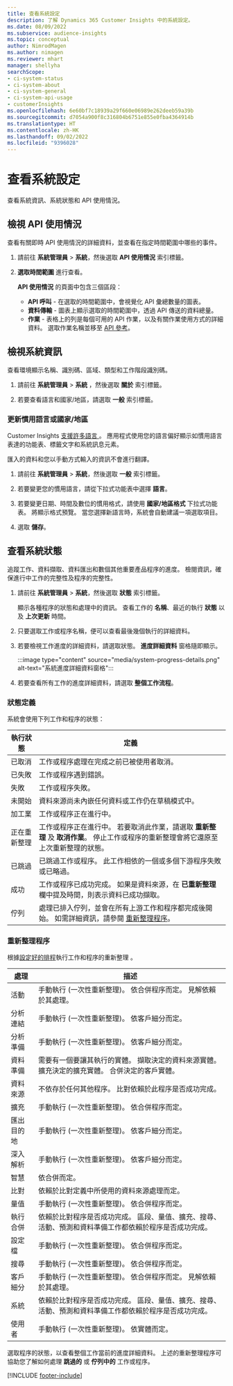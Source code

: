 ```yaml
---
title: 查看系統設定
description: 了解 Dynamics 365 Customer Insights 中的系統設定。
ms.date: 08/09/2022
ms.subservice: audience-insights
ms.topic: conceptual
author: NimrodMagen
ms.author: nimagen
ms.reviewer: mhart
manager: shellyha
searchScope:
- ci-system-status
- ci-system-about
- ci-system-general
- ci-system-api-usage
- customerInsights
ms.openlocfilehash: 6e60bf7c18939a29f660e06989e262deeb59a39b
ms.sourcegitcommit: d7054a900f8c316804b6751e855e0fba4364914b
ms.translationtype: HT
ms.contentlocale: zh-HK
ms.lasthandoff: 09/02/2022
ms.locfileid: "9396028"
---
```

# <a name="view-system-configuration"></a>查看系統設定

查看系統資訊、系統狀態和 API 使用情況。

## <a name="view-api-usage"></a>檢視 API 使用情況

查看有關即時 API 使用情況的詳細資料，並查看在指定時間範圍中哪些的事件。

1. 請前往 **系統管理員** > **系統**，然後選取 **API 使用情況** 索引標籤。

1. **選取時間範圍** 進行查看。

   **API 使用情況** 的頁面中包含三個區段：

   - **API 呼叫** - 在選取的時間範圍中，會視覺化 API 彙總數量的圖表。
   - **資料傳輸** - 圖表上顯示選取的時間範圍中，透過 API 傳送的資料總量。
   - **作業** - 表格上的列是每個可用的 API 作業，以及有關作業使用方式的詳細資料。 選取作業名稱並移至 [API 參考](https://developer.ci.ai.dynamics.com/api-details#api=CustomerInsights&operation=Get-all-instances)。

## <a name="view-system-information"></a>檢視系統資訊

查看環境顯示名稱、識別碼、區域、類型和工作階段識別碼。

1. 請前往 **系統管理員** > **系統** ，然後選取 **關於** 索引標籤。

1. 若要查看語言和國家/地區，請選取 **一般** 索引標籤。

### <a name="update-preferred-language-or-countryregion"></a>更新慣用語言或國家/地區

Customer Insights [支援許多語言 ](/dynamics365/get-started/availability)。 應用程式使用您的語言偏好顯示如慣用語言表達的功能表、標籤文字和系統訊息元素。

匯入的資料和您以手動方式輸入的資訊不會進行翻譯。

1. 請前往 **系統管理員** > **系統**，然後選取 **一般** 索引標籤。

1. 若要變更您的慣用語言，請從下拉式功能表中選擇 **語言**。

1. 若要變更日期、時間及數位的慣用格式，請使用 **國家/地區格式** 下拉式功能表。 將顯示格式預覽。 當您選擇新語言時，系統會自動建議一項選取項目。

1. 選取 **儲存**。

## <a name="view-system-status"></a>查看系統狀態

追蹤工作、資料擷取、資料匯出和數個其他重要產品程序的進度。 檢閱資訊，確保進行中工作的完整性及程序的完整性。

1. 請前往 **系統管理員** > **系統**，然後選取 **狀態** 索引標籤。

   顯示各種程序的狀態和處理中的資訊。 查看工作的 **名稱**、最近的執行 **狀態** 以及 **上次更新** 時間。

1. 只要選取工作或程序名稱，便可以查看最後幾個執行的詳細資料。

1. 若要檢視工作進度的詳細資料，請選取狀態。 **進度詳細資料** 窗格隨即顯示。

   :::image type="content" source="media/system-progress-details.png" alt-text="系統進度詳細資料窗格":::

1. 若要查看所有工作的進度詳細資料，請選取 **整個工作流程**。

### <a name="status-definitions"></a>狀態定義

系統會使用下列工作和程序的狀態：

|執行狀態  |定義  |
|---------|---------|
|已取消 |工作或程序處理在完成之前已被使用者取消。   |
|已失敗   |工作或程序遇到錯誤。         |
|失敗  |工作或程序失敗。  |
|未開始   |資料來源尚未內嵌任何資料或工作仍在草稿模式中。         |
|加工業  |工作或程序正在進行中。  |
|正在重新整理    |工作或程序正在進行中。 若要取消此作業，請選取 **重新整理** 及 **取消作業**。 停止工作或程序的重新整理會將它還原至上次重新整理的狀態。       |
|已跳過  |已跳過工作或程序。 此工作相依的一個或多個下游程序失敗或已略過。|
|成功  |工作或程序已成功完成。 如果是資料來源，在 **已重新整理** 欄中提及時間，則表示資料已成功擷取。|
|佇列 | 處理已排入佇列，並會在所有上游工作和程序都完成後開始。 如需詳細資訊，請參閱 [重新整理程序](#refresh-processes)。|

### <a name="refresh-processes"></a>重新整理程序

根據[設定好的排程](schedule-refresh.md)執行工作和程序的重新整理 。

|處理  |描述  |
|---------|---------|
|活動​​  |手動執行 (一次性重新整理)。 依合併程序而定。 見解依賴於其處理。|
|分析連結 |手動執行 (一次性重新整理)。 依客戶細分而定。  |
|分析準備 |手動執行 (一次性重新整理)。 依客戶細分而定。  |
|資料準備   |需要有一個要讓其執行的實體。 擷取決定的資料來源實體。 擴充決定的擴充實體。 合併決定的客戶實體。  |
|資料來源   |不依存於任何其他程序。 比對依賴於此程序是否成功完成。  |
|擴充   |手動執行 (一次性重新整理)。 依合併程序而定。 |
|匯出目的地 |手動執行 (一次性重新整理)。 依客戶細分而定。  |
|深入解析 |手動執行 (一次性重新整理)。 依客戶細分而定。  |
|智慧   |依合併而定。   |
|比對 |依賴於比對定義中所使用的資料來源處理而定。      |
|量值  |手動執行 (一次性重新整理)。 依合併程序而定。  |
|執行合併​​   |依賴於比對程序是否成功完成。 區段、量值、擴充、搜尋、活動、預測和資料準備工作都依賴於程序是否成功完成。   |
|設定檔   |手動執行 (一次性重新整理)。 依合併程序而定。 |
|搜尋​​   |手動執行 (一次性重新整理)。 依合併程序而定。 |
|客戶細分  |手動執行 (一次性重新整理)。 依合併程序而定。 見解依賴於其處理。|
|系統   |依賴於比對程序是否成功完成。 區段、量值、擴充、搜尋、活動、預測和資料準備工作都依賴於程序是否成功完成。   |
|使用者  |手動執行 (一次性重新整理)。 依實體而定。  |

選取程序的狀態，以查看整個工作當前的進度詳細資料。 上述的重新整理程序可協助您了解如何處理 **跳過的** 或 **佇列中的** 工作或程序。


[!INCLUDE [footer-include](includes/footer-banner.md)]
